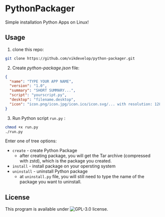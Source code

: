 # PythonPackager
Simple installation Python Apps on Linux!

## Usage
1. clone this repo:
```bash
git clone https://github.com/vikdevelop/python-packager.git
```

2. Create *python-package.json* file:
```json
{
  "name": "TYPE YOUR APP NAME",
  "version": "1.0",
  "summary": "SHORT SUMMARY...",
  "script": "yourscript.py",
  "desktop": "filename.desktop",
  "icon": "icon.png/icon.jpg/icon.ico/icon.svg/... with resolution: 128x128"
}
```
3. Run Python script `run.py` :
```bash
chmod +x run.py
./run.py
```
Enter one of tree options:
 - `create` - create Python Package
    - after creating package, you will get the Tar archive (compressed with zstd), which is the package you created.
 - `install` - install package on your opersting system
 - `uninstall` - uninstall Python package
   - at `uninstall.py` file, you will still need to type the name of the package you want to uninstall.
## License
This program is available under ![GPL-3.0 license](https://github.com/vikdevelop/python-packager/blob/main/LICENSE).
